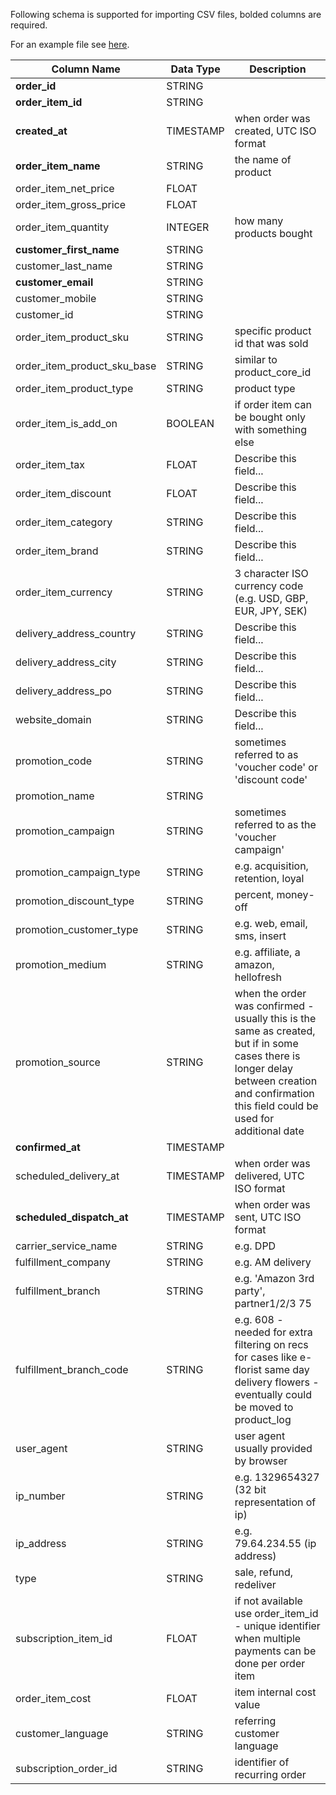 Following schema is supported for importing CSV files, bolded columns are required.

For an example file see <a href="/orders/partial_sales_sample_2023-07-18.csv" target="_blank">here</a>.

| Column Name                      | Data Type | Description                                                                                   |
|----------------------------------|-----------|-----------------------------------------------------------------------------------------------|
| **order_id**                         | STRING    |                                                                                               |
| **order_item_id**                    | STRING    |                                                                                               |
| **created_at**                       | TIMESTAMP | when order was created, UTC ISO format                                                        |
| **order_item_name**                  | STRING    | the name of product                                                                           |
| order_item_net_price             | FLOAT     |                                                                                               |
| order_item_gross_price           | FLOAT     |                                                                                               |
| order_item_quantity              | INTEGER   | how many products bought                                                                      |
| **customer_first_name**              | STRING    |                                                                                               |
| customer_last_name               | STRING    |                                                                                               |
| **customer_email**                   | STRING    |                                                                                               |
| customer_mobile                  | STRING    |                                                                                               |
| customer_id                      | STRING    |                                                                                               |
| order_item_product_sku           | STRING    | specific product id that was sold                                                             |
| order_item_product_sku_base      | STRING    | similar to product_core_id                                                                    |
| order_item_product_type          | STRING    | product type                                                                                  |
| order_item_is_add_on             | BOOLEAN   | if order item can be bought only with something else                                          |
| order_item_tax                   | FLOAT     | Describe this field...                                                                        |
| order_item_discount              | FLOAT     | Describe this field...                                                                        |
| order_item_category              | STRING    | Describe this field...                                                                        |
| order_item_brand                 | STRING    | Describe this field...                                                                        |
| order_item_currency              | STRING    | 3 character ISO currency code (e.g. USD, GBP, EUR, JPY, SEK)                                  |
| delivery_address_country         | STRING    | Describe this field...                                                                        |
| delivery_address_city            | STRING    | Describe this field...                                                                        |
| delivery_address_po              | STRING    | Describe this field...                                                                        |
| website_domain                   | STRING    | Describe this field...                                                                        |
| promotion_code                   | STRING    | sometimes referred to as 'voucher code' or 'discount code'                                    |
| promotion_name                   | STRING    |                                                                                               |
| promotion_campaign               | STRING    | sometimes referred to as the 'voucher campaign'                                               |
| promotion_campaign_type          | STRING    | e.g. acquisition, retention, loyal                                                            |
| promotion_discount_type          | STRING    | percent, money-off                                                                            |
| promotion_customer_type          | STRING    | e.g. web, email, sms, insert                                                                  |
| promotion_medium                 | STRING    | e.g. affiliate, a amazon, hellofresh                                                         |
| promotion_source                 | STRING    | when the order was confirmed - usually this is the same as created, but if in some cases there is longer delay between creation and confirmation this field could be used for additional date |
| **confirmed_at**                     | TIMESTAMP |                                                                                               |
| scheduled_delivery_at            | TIMESTAMP | when order was delivered, UTC ISO format                                                      |
| **scheduled_dispatch_at**            | TIMESTAMP | when order was sent, UTC ISO format                                                           |
| carrier_service_name             | STRING    | e.g. DPD                                                                                      |
| fulfillment_company              | STRING    | e.g. AM delivery                                                                              |
| fulfillment_branch               | STRING    | e.g. 'Amazon 3rd party', partner1/2/3 75                                                      |
| fulfillment_branch_code          | STRING    | e.g. 608 - needed for extra filtering on recs for cases like e-florist same day delivery flowers - eventually could be moved to product_log |
| user_agent                       | STRING    | user agent usually provided by browser                                                        |
| ip_number                        | STRING    | e.g. 1329654327 (32 bit representation of ip)                                                 |
| ip_address                       | STRING    | e.g. 79.64.234.55 (ip address)                                                                |
| type                             | STRING    | sale, refund, redeliver                                                                       |
| subscription_item_id             | FLOAT     | if not available use order_item_id - unique identifier when multiple payments can be done per order item |
| order_item_cost                  | FLOAT     | item internal cost value                                                                       |
| customer_language                | STRING    | referring customer language                                                                    |
| subscription_order_id            | STRING    | identifier of recurring order                                                                  |